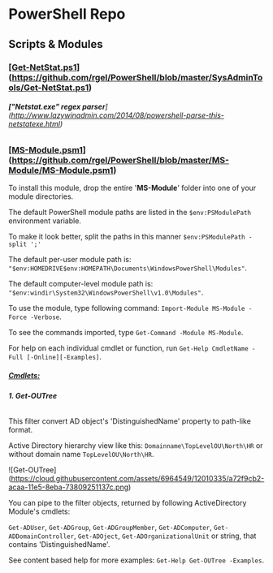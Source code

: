 # PowerShell Repo
## Scripts & Modules

### </b><ins>[Get-NetStat.ps1</ins></b>] (https://github.com/rgel/PowerShell/blob/master/SysAdminTools/Get-NetStat.ps1)

###### <b>["Netstat.exe" regex parser</b>] (http://www.lazywinadmin.com/2014/08/powershell-parse-this-netstatexe.html)

### </b><ins>[MS-Module.psm1</ins></b>] (https://github.com/rgel/PowerShell/blob/master/MS-Module/MS-Module.psm1)

To install this module, drop the entire '<b>MS-Module</b>' folder into one of your module directories.

The default PowerShell module paths are listed in the `$env:PSModulePath` environment variable.

To make it look better, split the paths in this manner `$env:PSModulePath -split ';'`

The default per-user module path is: `"$env:HOMEDRIVE$env:HOMEPATH\Documents\WindowsPowerShell\Modules"`.

The default computer-level module path is: `"$env:windir\System32\WindowsPowerShell\v1.0\Modules"`.

To use the module, type following command: `Import-Module MS-Module -Force -Verbose`.

To see the commands imported, type `Get-Command -Module MS-Module`.

For help on each individual cmdlet or function, run `Get-Help CmdletName -Full [-Online][-Examples]`.

##### <ins>Cmdlets:</ins>

###### <b>1. Get-OUTree</b>

This filter convert AD object's 'DistinguishedName' property to path-like format.

Active Directory hierarchy view like this: `Domainname\TopLevelOU\North\HR` or without domain name `TopLevelOU\North\HR`.

![Get-OUTree] (https://cloud.githubusercontent.com/assets/6964549/12010335/a72f9cb2-acaa-11e5-8eba-73809251137c.png)

You can pipe to the filter objects, returned by following ActiveDirectory Module's cmdlets:

`Get-ADUser`, `Get-ADGroup`, `Get-ADGroupMember`, `Get-ADComputer`, `Get-ADDomainController`, `Get-ADOject`, `Get-ADOrganizationalUnit` or string, that contains 'DistinguishedName'.

See content based help for more examples: `Get-Help Get-OUTree -Examples`.

